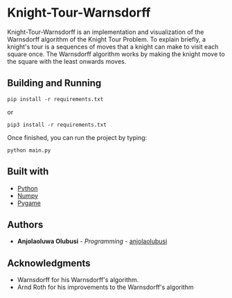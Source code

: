 # Knight-Tour-Warnsdorff
Knight-Tour-Warnsdorff is an implementation and visualization of the Warnsdorff algorithm of the Knight Tour Problem. To explain briefly, a knight's tour is a sequences of moves that a knight can make to visit each square once. The Warnsdorff algorithm works by making the knight move to the square with the least onwards moves.

## Building and Running

```
pip install -r requirements.txt
```
or

```
pip3 install -r requirements.txt
```
Once finished, you can run the project by typing:
```
python main.py
```
## Built with
* [Python](https://www.python.org/)
* [Numpy](https://github.com/numpy/numpy)
* [Pygame](https://pypi.org/project/pygame/)

## Authors
* **Anjolaoluwa Olubusi** - *Programming* - [anjolaolubusi](https://github.com/anjolaolubusi/PyTour)

## Acknowledgments
* Warnsdorff for his Warnsdorff's algorithm.
* Arnd Roth for his improvements to the Warnsdorff's algorithm
